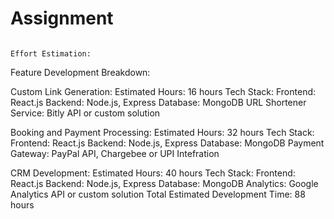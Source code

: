 # Assignment

                                                                                                           Effort Estimation:
Feature Development Breakdown:

Custom Link Generation:
Estimated Hours: 16 hours
                                                                                                                    Tech Stack:
Frontend: React.js
Backend: Node.js, Express
Database: MongoDB
URL Shortener Service: Bitly API or custom solution

Booking and Payment Processing:
Estimated Hours: 32 hours
                                                                                                                    Tech Stack:
Frontend: React.js
Backend: Node.js, Express
Database: MongoDB
Payment Gateway: PayPal API, Chargebee or UPI Intefration

CRM Development:
Estimated Hours: 40 hours
                                                                                                                     Tech Stack:
Frontend: React.js
Backend: Node.js, Express
Database: MongoDB
Analytics: Google Analytics API or custom solution
Total Estimated Development Time: 88 hours
